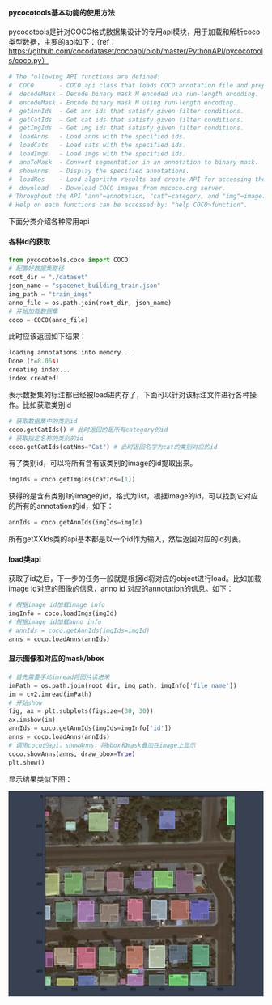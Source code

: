 #### pycocotools基本功能的使用方法



pycocotools是针对COCO格式数据集设计的专用api模块，用于加载和解析coco类型数据，主要的api如下：（ref：https://github.com/cocodataset/cocoapi/blob/master/PythonAPI/pycocotools/coco.py）

~~~python
# The following API functions are defined:
#  COCO       - COCO api class that loads COCO annotation file and prepare data structures.
#  decodeMask - Decode binary mask M encoded via run-length encoding.
#  encodeMask - Encode binary mask M using run-length encoding.
#  getAnnIds  - Get ann ids that satisfy given filter conditions.
#  getCatIds  - Get cat ids that satisfy given filter conditions.
#  getImgIds  - Get img ids that satisfy given filter conditions.
#  loadAnns   - Load anns with the specified ids.
#  loadCats   - Load cats with the specified ids.
#  loadImgs   - Load imgs with the specified ids.
#  annToMask  - Convert segmentation in an annotation to binary mask.
#  showAnns   - Display the specified annotations.
#  loadRes    - Load algorithm results and create API for accessing them.
#  download   - Download COCO images from mscoco.org server.
# Throughout the API "ann"=annotation, "cat"=category, and "img"=image.
# Help on each functions can be accessed by: "help COCO>function".
~~~

下面分类介绍各种常用api

#### 各种id的获取

~~~python
from pycocotools.coco import COCO
# 配置好数据集路径
root_dir = "./dataset"
json_name = "spacenet_building_train.json"
img_path = "train_imgs"
anno_file = os.path.join(root_dir, json_name)
# 开始加载数据集
coco = COCO(anno_file)
~~~

此时应该返回如下结果：

~~~python
loading annotations into memory...
Done (t=8.06s)
creating index...
index created!
~~~

表示数据集的标注都已经被load进内存了，下面可以针对该标注文件进行各种操作。比如获取类别id

~~~python
# 获取数据集中的类别id
coco.getCatIds() # 此时返回的是所有category的id
# 获取指定名称的类别的id
coco.getCatIds(catNms="Cat") # 此时返回名字为cat的类别对应的id
~~~

有了类别id，可以将所有含有该类别的image的id提取出来。

~~~python
imgIds = coco.getImgIds(catIds=[1])
~~~

获得的是含有类别1的image的id，格式为list，根据image的id，可以找到它对应的所有的annotation的id，如下：

~~~python
annIds = coco.getAnnIds(imgIds=imgId)
~~~

所有getXXIds类的api基本都是以一个id作为输入，然后返回对应的id列表。



#### load类api

获取了id之后，下一步的任务一般就是根据id将对应的object进行load。比如加载image id对应的图像的信息，anno id 对应的annotation的信息。如下：

~~~python
# 根据image id加载image info
imgInfo = coco.loadImgs(imgId)
# 根据image id加载anno info
# annIds = coco.getAnnIds(imgIds=imgId)
anns = coco.loadAnns(annIds)
~~~



#### 显示图像和对应的mask/bbox

~~~python
# 首先需要手动imread将图片读进来
imPath = os.path.join(root_dir, img_path, imgInfo['file_name'])                     
im = cv2.imread(imPath)
# 开始show
fig, ax = plt.subplots(figsize=(30, 30))
ax.imshow(im)
annIds = coco.getAnnIds(imgIds=imgInfo['id'])
anns = coco.loadAnns(annIds)
# 调用coco的api，showAnns，将bbox和mask叠加在image上显示
coco.showAnns(anns, draw_bbox=True)
plt.show()
~~~

显示结果类似下图：

![image-20210719152558043](assets/image-20210719152558043.png)